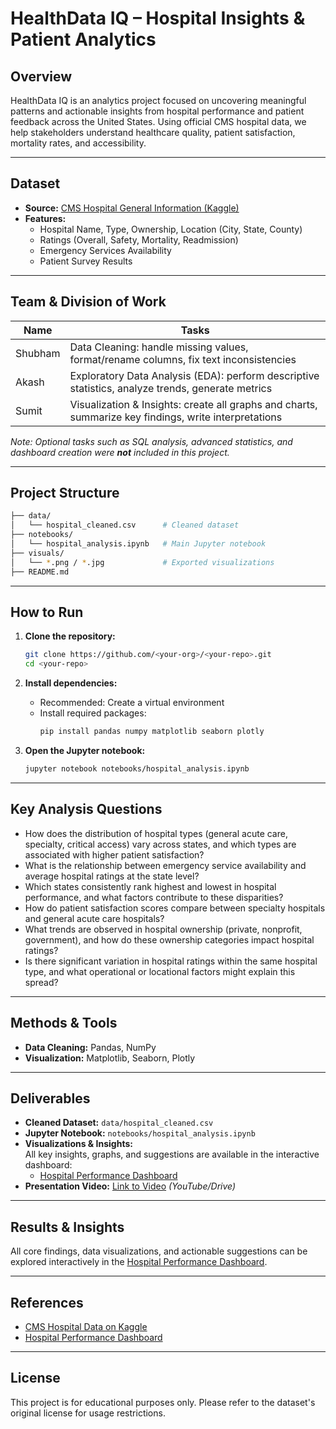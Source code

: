 # HealthData IQ – Hospital Insights & Patient Analytics

## Overview

HealthData IQ is an analytics project focused on uncovering meaningful patterns and actionable insights from hospital performance and patient feedback across the United States. Using official CMS hospital data, we help stakeholders understand healthcare quality, patient satisfaction, mortality rates, and accessibility.

---

## Dataset

- **Source:** [CMS Hospital General Information (Kaggle)](https://www.kaggle.com/datasets/CMS/hospital-general-information)
- **Features:**
  - Hospital Name, Type, Ownership, Location (City, State, County)
  - Ratings (Overall, Safety, Mortality, Readmission)
  - Emergency Services Availability
  - Patient Survey Results

---

## Team & Division of Work

| Name    | Tasks                                                                 |
|---------|-----------------------------------------------------------------------|
| Shubham | Data Cleaning: handle missing values, format/rename columns, fix text inconsistencies |
| Akash   | Exploratory Data Analysis (EDA): perform descriptive statistics, analyze trends, generate metrics |
| Sumit   | Visualization & Insights: create all graphs and charts, summarize key findings, write interpretations |

*Note: Optional tasks such as SQL analysis, advanced statistics, and dashboard creation were **not** included in this project.*

---

## Project Structure

```bash
├── data/
│   └── hospital_cleaned.csv      # Cleaned dataset
├── notebooks/
│   └── hospital_analysis.ipynb   # Main Jupyter notebook
├── visuals/
│   └── *.png / *.jpg             # Exported visualizations
├── README.md
```

---

## How to Run

1. **Clone the repository:**
   ```bash
   git clone https://github.com/<your-org>/<your-repo>.git
   cd <your-repo>
   ```

2. **Install dependencies:**
   - Recommended: Create a virtual environment
   - Install required packages:
     ```bash
     pip install pandas numpy matplotlib seaborn plotly
     ```

3. **Open the Jupyter notebook:**
   ```bash
   jupyter notebook notebooks/hospital_analysis.ipynb
   ```

---

## Key Analysis Questions

- How does the distribution of hospital types (general acute care, specialty, critical access) vary across states, and which types are associated with higher patient satisfaction?
- What is the relationship between emergency service availability and average hospital ratings at the state level?
- Which states consistently rank highest and lowest in hospital performance, and what factors contribute to these disparities?
- How do patient satisfaction scores compare between specialty hospitals and general acute care hospitals?
- What trends are observed in hospital ownership (private, nonprofit, government), and how do these ownership categories impact hospital ratings?
- Is there significant variation in hospital ratings within the same hospital type, and what operational or locational factors might explain this spread?

---

## Methods & Tools

- **Data Cleaning:** Pandas, NumPy
- **Visualization:** Matplotlib, Seaborn, Plotly

---

## Deliverables

- **Cleaned Dataset:** `data/hospital_cleaned.csv`
- **Jupyter Notebook:** `notebooks/hospital_analysis.ipynb`
- **Visualizations & Insights:**  
  All key insights, graphs, and suggestions are available in the interactive dashboard:
  - [Hospital Performance Dashboard](https://hospitalinfoiq.netlify.app/)
- **Presentation Video:** [Link to Video](#) *(YouTube/Drive)*

---

## Results & Insights

All core findings, data visualizations, and actionable suggestions can be explored interactively in the [Hospital Performance Dashboard](https://hospitalinfoiq.netlify.app/).

---

## References

- [CMS Hospital Data on Kaggle](https://www.kaggle.com/datasets/CMS/hospital-general-information)
- [Hospital Performance Dashboard](https://hospitalinfoiq.netlify.app/)

---

## License

This project is for educational purposes only. Please refer to the dataset's original license for usage restrictions.
